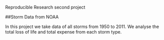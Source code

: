 Reproducible Research second project

##Storm Data from NOAA

In this project we take data of all storms from 1950 to 2011. We analyse the total loss of life and total expense from each storm type.
